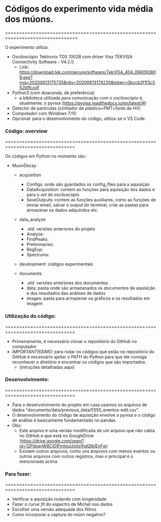 # Códigos do experimento vida média dos múons.
================================================================================
  
O experimento utiliza:
 - Osciloscópio Tektronix TDS 1002B com driver Visa TEKVISA Connectivity Software - V4.2.0
	- Link: https://download.tek.com/secure/software/TekVISA_404_066093809.exe?nva=20200613175735&nbv=20200613174235&token=0bccb3f1f3c552b1fccdf
 - Python3 (com Anaconda, de preferência)
 	- a biblioteca utilizada para comunicação com o osciloscópio é, atualmente, o pyvisa (https://pyvisa.readthedocs.io/en/latest/#)
 - Detector de particulas (cintilador de plástico+PMT+fonte de HV)
 - Computador com Windows 7/10 
 - Opcional: para o desenvolvimento do código, utiliza-se o VS Code. 


### Código: _overview_ 
===============================================================================

Os códigos em Python no momento são:

- MuonDecay
	 - acquisition
		- Configs: onde são guardados os config_files para a aquisição
		- DataAcquisition: contem as funções para aquisição dos dados e para o _set_ do osciloscópio
		- SaveOutputs: contem as funções auxiliares, como as funções de enviar email, salvar o _output_ do terminal, criar as pastas para armazenar os dados adquiridos etc.

	 - data_analyze
		- .old: versões anteriores do projeto
		- Analyze: 
		- FindPeaks:   
		- Preliminaries: 
		- RegExp: 
		- Spectrums: 

	 - development: códigos experimentais	

	 - documents
		- .old: versões anteriores dos documentos
		- data: pasta onde são armazenados os documentos de aquisição e dos resultados das análises de dados
		- images: pasta para armazenar os gráficos e os resultados em imagem


### Utilização do código: 
===============================================================================
 - Primeiramente, é necessário clonar o repositório do GitHub no computador
 - *IMPORTANTÍSSIMO*: para rodar os códigos que estão no repositório do GitHub é necessário ajeitar o PATH do Python para que ele consiga reconhecer o diretório e encontrar os códigos que são importados. 
 	- {intruções detalhadas aqui}


### Desenvolvimento:
===============================================================================
 - Para o desenvolvimento do projeto em casa usamos os arquivos de dados "documents/data/previous_data/5555_eventos-edit.csv".
 - O desenvolvimento do código de aquisição envolve o pyvisa e o código de análise é basicamente fundamentado no pandas.
 - Obs:
 	- Este arquivo é uma versão modificada de um arquivo que não cabia no GitHub e que está no GoogleDrive (https://drive.google.com/open?id=12PdxqnW8CiDlFmtguUx0o1hdQtklEnFw)
 	- Existem outros arquivos, como uns arquivos com menos eventos ou outros arquivos com outros registros, mas o principal é o mencionado acima
 

	 
### Para fazer:
===============================================================================
 - Verificar a aquisição rodando com longevidade
 - Fazer o _curve fit_ do espectro de Michel nos dados
 - Escolher uma versão adequada dos filtros
 - Como incorporar a captura do múon negativo?
 


